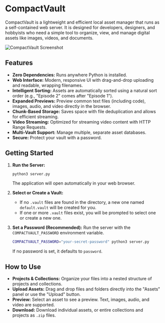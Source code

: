 # CompactVault

CompactVault is a lightweight and efficient local asset manager that runs as a self-contained web server. It is designed for developers, designers, and hobbyists who need a simple tool to organize, view, and manage digital assets like images, videos, and documents.

![CompactVault Screenshot](https://imgur.com/a/o4ZnKXK) <!-- Replace with a real screenshot URL later -->

## Features

- **Zero Dependencies:** Runs anywhere Python is installed.
- **Web Interface:** Modern, responsive UI with drag-and-drop uploading and readable, wrapping filenames.
- **Intelligent Sorting:** Assets are automatically sorted using a natural sort order (e.g., "Episode 2" comes after "Episode 1").
- **Expanded Previews:** Preview common text files (including code), images, audio, and video directly in the browser.
- **Chunk-Based Storage:** Saves space with file deduplication and allows for efficient streaming.
- **Video Streaming:** Optimized for streaming video content with HTTP Range Requests.
- **Multi-Vault Support:** Manage multiple, separate asset databases.
- **Secure:** Protect your vault with a password.

## Getting Started

1.  **Run the Server:**
    ```bash
    python3 server.py
    ```
    The application will open automatically in your web browser.

2.  **Select or Create a Vault:**
    - If no `.vault` files are found in the directory, a new one named `default.vault` will be created for you.
    - If one or more `.vault` files exist, you will be prompted to select one or create a new one.

3.  **Set a Password (Recommended):**
    Run the server with the `COMPACTVAULT_PASSWORD` environment variable.
    ```bash
    COMPACTVAULT_PASSWORD="your-secret-password" python3 server.py
    ```
    If no password is set, it defaults to `password`.

## How to Use

- **Projects & Collections:** Organize your files into a nested structure of projects and collections.
- **Upload Assets:** Drag and drop files and folders directly into the "Assets" panel or use the "Upload" button.
- **Preview:** Select an asset to see a preview. Text, images, audio, and video are supported.
- **Download:** Download individual assets, or entire collections and projects as `.zip` files.
